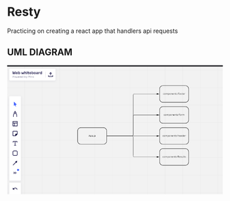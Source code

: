 # Resty

Practicing on creating a react app that handlers api requests 

## UML DIAGRAM
![UML](./uml.PNG)